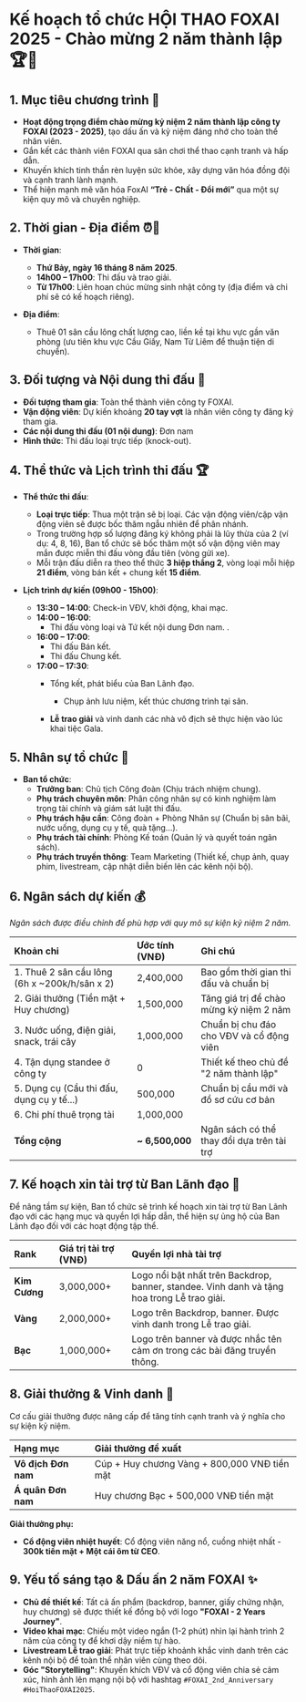 # **Kế hoạch tổ chức HỘI THAO FOXAI 2025 - Chào mừng 2 năm thành lập** 🏆🎉

## 1. Mục tiêu chương trình 🎯

- **Hoạt động trọng điểm chào mừng kỷ niệm 2 năm thành lập công ty FOXAI (2023 - 2025)**, tạo dấu ấn và kỷ niệm đáng nhớ cho toàn thể nhân viên.
- Gắn kết các thành viên FOXAI qua sân chơi thể thao cạnh tranh và hấp dẫn.
- Khuyến khích tinh thần rèn luyện sức khỏe, xây dựng văn hóa đồng đội và cạnh tranh lành mạnh.
- Thể hiện mạnh mẽ văn hóa FoxAI **“Trẻ - Chất - Đổi mới”** qua một sự kiện quy mô và chuyên nghiệp.

## 2. Thời gian - Địa điểm ⏰📍

- **Thời gian**:
    - **Thứ Bảy, ngày 16 tháng 8 năm 2025**.
    - **14h00 – 17h00**: Thi đấu và trao giải.
    - **Từ 17h00**: Liên hoan chúc mừng sinh nhật công ty (địa điểm và chi phí sẽ có kế hoạch riêng).

- **Địa điểm**:
    - Thuê 01 sân cầu lông chất lượng cao, liền kề tại khu vực gần văn phòng (ưu tiên khu vực Cầu Giấy, Nam Từ Liêm để thuận tiện di chuyển).

## 3. Đối tượng và Nội dung thi đấu 🏸

- **Đối tượng tham gia**: Toàn thể thành viên công ty FOXAI.
- **Vận động viên**: Dự kiến khoảng **20 tay vợt** là nhân viên công ty đăng ký tham gia.
- **Các nội dung thi đấu (01 nội dung)**: Đơn nam
- **Hình thức**: Thi đấu loại trực tiếp (knock-out).

## 4. Thể thức và Lịch trình thi đấu 🏆

- **Thể thức thi đấu**:
    - **Loại trực tiếp**: Thua một trận sẽ bị loại. Các vận động viên/cặp vận động viên sẽ được bốc thăm ngẫu nhiên để phân nhánh.
    - Trong trường hợp số lượng đăng ký không phải là lũy thừa của 2 (ví dụ: 4, 8, 16), Ban tổ chức sẽ bốc thăm một số vận động viên may mắn được miễn thi đấu vòng đầu tiên (vòng gửi xe).
    - Mỗi trận đấu diễn ra theo thể thức **3 hiệp thắng 2**, vòng loại mỗi hiệp **21 điểm**, vòng bán kết + chung kết **15 điểm**.

- **Lịch trình dự kiến (09h00 - 15h00)**:
    - **13:30 – 14:00**: Check-in VĐV, khởi động, khai mạc.
    - **14:00 – 16:00**:
        - Thi đấu vòng loại và Tứ kết nội dung Đơn nam.
 .
    - **16:00 – 17:00**:
        - Thi đấu Bán kết.
        - Thi đấu Chung kết.
    - **17:00 – 17:30**:
        - Tổng kết, phát biểu của Ban Lãnh đạo.
          - Chụp ảnh lưu niệm, kết thúc chương trình tại sân.

      - **Lễ trao giải** và vinh danh các nhà vô địch sẽ thực hiện vào lúc khai tiệc Gala.
      
## 5. Nhân sự tổ chức 👥

- **Ban tổ chức**:
    - **Trưởng ban**: Chủ tịch Công đoàn (Chịu trách nhiệm chung).
    - **Phụ trách chuyên môn**: Phân công nhân sự có kinh nghiệm làm trọng tài chính và giám sát luật thi đấu.
    - **Phụ trách hậu cần**: Công đoàn + Phòng Nhân sự (Chuẩn bị sân bãi, nước uống, dụng cụ y tế, quà tặng...).
    - **Phụ trách tài chính**: Phòng Kế toán (Quản lý và quyết toán ngân sách).
    - **Phụ trách truyền thông**: Team Marketing (Thiết kế, chụp ảnh, quay phim, livestream, cập nhật diễn biến lên các kênh nội bộ).

## 6. Ngân sách dự kiến 💰

*Ngân sách được điều chỉnh để phù hợp với quy mô sự kiện kỷ niệm 2 năm.*

| Khoản chi | Ước tính (VNĐ) | Ghi chú |
| :--- | :--- | :--- |
| 1. Thuê 2 sân cầu lông (6h x ~200k/h/sân x 2) | 2,400,000 | Bao gồm thời gian thi đấu và chuẩn bị |
| 2. Giải thưởng (Tiền mặt + Huy chương) | 1,500,000 | Tăng giá trị để chào mừng kỷ niệm 2 năm |
| 3. Nước uống, điện giải, snack, trái cây | 1,000,000 | Chuẩn bị chu đáo cho VĐV và cổ động viên |
| 4. Tận dụng standee ở công ty | 0 | Thiết kế theo chủ đề "2 năm thành lập" |
| 5. Dụng cụ (Cầu thi đấu, dụng cụ y tế...) | 500,000 | Chuẩn bị cầu mới và đồ sơ cứu cơ bản |
| 6. Chi phí thuê trọng tài | 1,000,000 |  |
| **Tổng cộng** | **~ 6,500,000** | Ngân sách có thể thay đổi dựa trên tài trợ |

## 7. Kế hoạch xin tài trợ từ Ban Lãnh đạo 🏅

Để nâng tầm sự kiện, Ban tổ chức sẽ trình kế hoạch xin tài trợ từ Ban Lãnh đạo với các hạng mục và quyền lợi hấp dẫn, thể hiện sự ủng hộ của Ban Lãnh đạo đối với các hoạt động tập thể.

| Rank | Giá trị tài trợ (VNĐ) | Quyền lợi nhà tài trợ |
| :--- | :--- | :--- |
| **Kim Cương** | 3,000,000+ | Logo nổi bật nhất trên Backdrop, banner, standee. Vinh danh và tặng hoa trong Lễ trao giải. |
| **Vàng** | 2,000,000+ | Logo trên Backdrop, banner. Được vinh danh trong Lễ trao giải. |
| **Bạc** | 1,000,000+ | Logo trên banner và được nhắc tên cảm ơn trong các bài đăng truyền thông. |

## 8. Giải thưởng & Vinh danh 🥇

Cơ cấu giải thưởng được nâng cấp để tăng tính cạnh tranh và ý nghĩa cho sự kiện kỷ niệm.

| Hạng mục | Giải thưởng đề xuất |
| :--- | :--- |
| **Vô địch Đơn nam** | Cúp + Huy chương Vàng + 800,000 VNĐ tiền mặt |
| **Á quân Đơn nam** | Huy chương Bạc + 500,000 VNĐ tiền mặt |


**Giải thưởng phụ:**

- **Cổ động viên nhiệt huyết**: Cổ động viên năng nổ, cuồng nhiệt nhất - **300k tiền mặt + Một cái ôm từ CEO**.


## 9. Yếu tố sáng tạo & Dấu ấn 2 năm FOXAI ✨

- **Chủ đề thiết kế**: Tất cả ấn phẩm (backdrop, banner, giấy chứng nhận, huy chương) sẽ được thiết kế đồng bộ với logo **"FOXAI - 2 Years Journey"**.
- **Video khai mạc**: Chiếu một video ngắn (1-2 phút) nhìn lại hành trình 2 năm của công ty để khơi dậy niềm tự hào.
- **Livestream Lễ trao giải**: Phát trực tiếp khoảnh khắc vinh danh trên các kênh nội bộ để toàn thể nhân viên cùng theo dõi.
- **Góc "Storytelling"**: Khuyến khích VĐV và cổ động viên chia sẻ cảm xúc, hình ảnh lên mạng nội bộ với hashtag `#FOXAI_2nd_Anniversary` `#HoiThaoFOXAI2025`.

